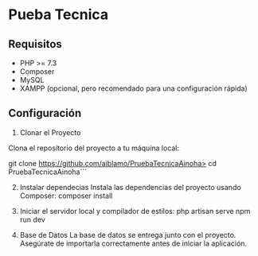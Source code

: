 # Pueba Tecnica

## Requisitos

-   PHP >= 7.3
-   Composer
-   MySQL
-   XAMPP (opcional, pero recomendado para una configuración rápida)

## Configuración

1. Clonar el Proyecto

Clona el repositorio del proyecto a tu máquina local:

git clone https://github.com/aiblamo/PruebaTecnicaAinoha>
cd PruebaTecnicaAinoha´´´

2. Instalar dependecias
   Instala las dependencias del proyecto usando Composer:
   composer install

3. Iniciar el servidor local y compilador de estilos:
   php artisan serve
   npm run dev

4. Base de Datos
   La base de datos se entrega junto con el proyecto. Asegúrate de importarla correctamente antes de iniciar la aplicación.
